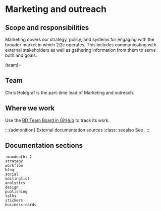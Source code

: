 # Marketing and outreach

## Scope and responsibilities

Marketing covers our strategy, policy, and systems for engaging with the broader market in which 2i2c operates. This includes communicating with external stakeholders as well as gathering information from them to serve both [](../product-and-services/index.md) and [](../business-development/index.md) goals.

(team)=
## Team

Chris Holdgraf is the part-time lead of Marketing and outreach.

## Where we work

Use the [BD Team Board in GitHub](https://github.com/orgs/2i2c-org/projects/61) to track its work.

:::{admonition} External documentation sources
:class: seealso
See [](#external-documentation).
:::

## Documentation sections

```{toctree}
:maxdepth: 2
strategy
workflow
blog
social
mailinglist
analytics
design
publishing
talks
stickers
business-cards
```
